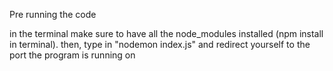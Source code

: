 Pre running the code

in the terminal make sure to have all the node_modules installed (npm install in terminal).
then, type in "nodemon index.js" and redirect yourself to the port the program is running on
